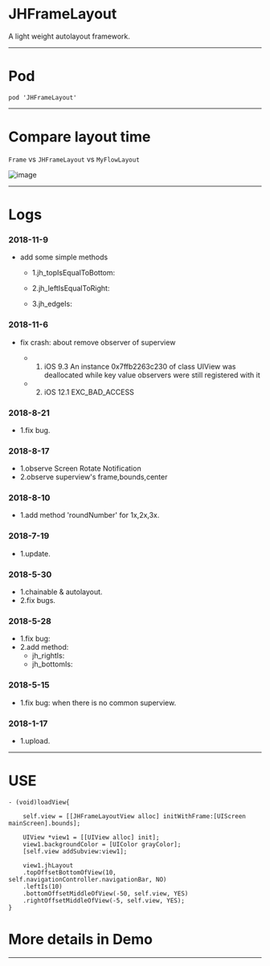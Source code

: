 # JHFrameLayout
A light weight autolayout framework.

---

# Pod

`pod 'JHFrameLayout'`

---

# Compare layout time
`Frame` vs `JHFrameLayout` vs `MyFlowLayout`

![image](https://github.com/xjh093/JHFrameLayout/blob/master/image1.png)

---

# Logs

### 2018-11-9
- add some simple methods

    - 1.jh_topIsEqualToBottom:

    - 2.jh_leftIsEqualToRight:

    - 3.jh_edgeIs:

### 2018-11-6
- fix crash: about remove observer of superview

    - 1. iOS 9.3 An instance 0x7ffb2263c230 of class UIView was deallocated while key value observers were still registered with it

    - 2. iOS 12.1 EXC_BAD_ACCESS

### 2018-8-21
- 1.fix bug.

### 2018-8-17
- 1.observe Screen Rotate Notification
- 2.observe superview's frame,bounds,center

### 2018-8-10
- 1.add method 'roundNumber' for 1x,2x,3x.

### 2018-7-19
- 1.update.

### 2018-5-30
- 1.chainable & autolayout.
- 2.fix bugs.

### 2018-5-28
- 1.fix bug: 
- 2.add method:
    - jh_rightIs:
    - jh_bottomIs:

### 2018-5-15
- 1.fix bug: when there is no common superview.

### 2018-1-17
- 1.upload.

---

# USE

```
- (void)loadView{

    self.view = [[JHFrameLayoutView alloc] initWithFrame:[UIScreen mainScreen].bounds];

    UIView *view1 = [[UIView alloc] init];
    view1.backgroundColor = [UIColor grayColor];
    [self.view addSubview:view1];
    
    view1.jhLayout
    .topOffsetBottomOfView(10, self.navigationController.navigationBar, NO)
    .leftIs(10)
    .bottomOffsetMiddleOfView(-50, self.view, YES)
    .rightOffsetMiddleOfView(-5, self.view, YES);
}

```

# More details in Demo

---

